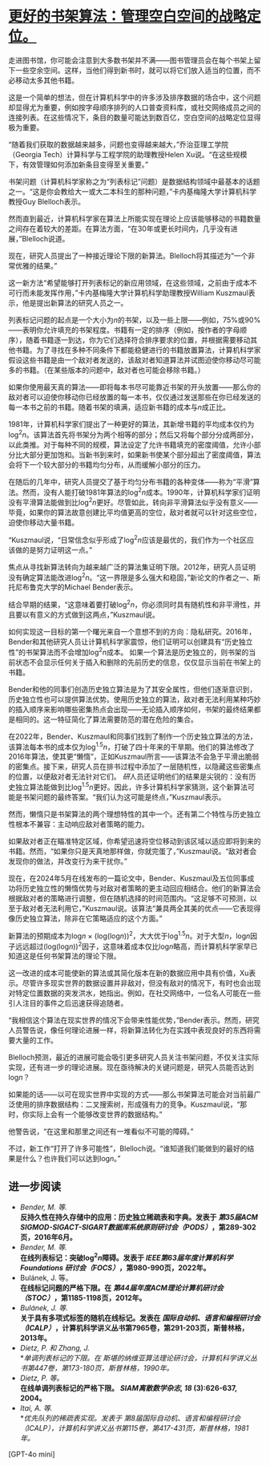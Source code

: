 # [更好的书架算法：管理空白空间的战略定位。](https://cacm.acm.org/news/an-algorithm-for-a-better-bookshelf/)

走进图书馆，你可能会注意到大多数书架并不满——图书管理员会在每个书架上留下一些空余空间。这样，当他们得到新书时，就可以将它们放入适当的位置，而不必移动太多其他书籍。

这是一个简单的想法，但在计算机科学中的许多涉及排序数据的场合中，这个问题却显得尤为重要，例如按字母顺序排列的人口普查资料库，或社交网络成员之间的连接列表。在这些情况下，条目的数量可能达到数百亿，空白空间的战略定位显得极为重要。

“随着我们获取的数据越来越多，问题也变得越来越大，”乔治亚理工学院（Georgia Tech）计算科学与工程学院的助理教授Helen Xu说。“在这些规模下，有效管理如何添加新条目变得至关重要。”

书架问题（计算机科学家称之为“列表标记”问题）是数据结构领域中最基本的话题之一。“这是你会教给大一或大二本科生的那种问题，”卡内基梅隆大学计算机科学教授Guy Blelloch表示。

然而直到最近，计算机科学家在算法上所能实现在理论上应该能够移动的书籍数量之间存在着较大的差距。在算法方面，“在30年或更长时间内，几乎没有进展，”Blelloch说道。

现在，研究人员提出了一种接近理论下限的新算法。Blelloch将其描述为“一个非常优雅的结果。”

这一新方法“希望能够打开列表标记的新应用领域，在这些领域，之前由于成本不可行而未能发挥作用，”卡内基梅隆大学计算机科学助理教授William Kuszmaul表示，他是提出新算法的研究人员之一。

列表标记问题的起点是一个大小为*n*的书架，以及一些上限——例如，75%或90%——表明你允许填充的书架程度。书籍有一定的排序（例如，按作者的字母顺序），随着书籍逐一到达，你为它们选择符合排序要求的位置，并根据需要移动其他书籍。为了寻找在多种不同条件下都能稳健进行的书籍放置算法，计算机科学家假设这些书籍是由一个敌对者发送的，该敌对者知道算法并试图迫使你移动尽可能多的书籍。（在某些版本的问题中，敌对者也可能会移除书籍。）

如果你使用最天真的算法——即将每本书尽可能靠近书架的开头放置——那么你的敌对者可以迫使你移动你已经放置的每一本书，仅仅通过发送那些在你已经发送的每一本书之前的书籍。随着书架的填满，适应新书籍的成本与*n*成正比。

1981年，计算机科学家们提出了一种更好的算法，其新增书籍的平均成本仅约为log<sup>2</sup>*n*。该算法首先将书架分为两个相等的部分；然后又将每个部分分成两部分，以此类推。对于每种不同的规模，算法设定了允许书籍填充的密度阈值，允许小部分比大部分更加饱和。当新书到来时，如果新书使某个部分超出了密度阈值，算法会将下一个较大部分的书籍均匀分布，从而缓解小部分的压力。

在随后的几年中，研究人员提交了基于均匀分布书籍的各种变体——称为“平滑”算法。然而，没有人能打破1981年算法的log<sup>2</sup>*n*成本。1990年，计算机科学家们证明没有平滑算法能做到比log<sup>2</sup>*n*更好。尽管如此，转向非平滑算法似乎没有意义——毕竟，如果你的算法故意创建比平均值更高的空位，敌对者就可以针对这些空位，迫使你移动大量书籍。

“Kuszmaul说，“日常信念似乎形成了log<sup>2</sup>*n*应该是最优的，我们作为一个社区应该做的是努力证明这一点。”

焦点从寻找新算法转向为越来越广泛的算法集证明下限。2012年，研究人员证明没有确定算法能改进log<sup>2</sup>*n*。“这一界限是多么强大和稳固，”新论文的作者之一、斯托尼布鲁克大学的Michael Bender表示。

结合早期的结果，“这意味着要打破log<sup>2</sup>*n*，你必须同时具有随机性和非平滑性，并且要以有意义的方式做到这两点，”Kuszmaul说。

如何实现这一目标的第一个曙光来自一个意想不到的方向：隐私研究。2016年，Bender和其他研究人员让计算机科学家震惊，他们证明可以创建具有“历史独立性”的书架算法而不会增加log<sup>2</sup>*n*成本。 如果一个算法是历史独立的，则书架的当前状态不会显示任何关于插入和删除的先前历史的信息，仅仅显示当前在书架上的书籍。

Bender和他的同事们创造历史独立算法是为了其安全属性，但他们逐渐意识到，历史独立性也可以提供算法优势。使用历史独立的算法，敌对者无法利用某种巧妙的插入顺序来影响哪些密集热点会出现——无论插入顺序如何，书架的最终结果都是相同的。这一特征简化了算法需要防范的潜在危险的集合。

在2022年，Bender、Kuszmaul和同事们找到了制作一个历史独立算法的方法，该算法每本书的成本仅为log<sup>1.5</sup>*n*，打破了四十年来的干旱期。他们的算法修改了2016年算法，使其更“懒惰”，正如Kuszmaul所言——该算法不会急于平滑出脆弱的密集点。接下来，研究人员在排书过程中添加了一层随机性，以隐藏这些密集点的位置，以便敌对者无法针对它们。
*研*人员还证明他们的结果是尖锐的：没有历史独立算法能做到比log<sup>1.5</sup>*n*更好。因此，许多计算机科学家猜测，这个新算法可能是书架问题的最终答案。“我们认为这可能是终点，”Kuszmaul表示。

然而，懒惰只是书架算法的两个理想特性的其中一个。还有第二个特性与历史独立性根本不兼容：主动响应敌对者策略的能力。

如果敌对者正在瞄准特定区域，你希望迅速将空位移动到该区域以适应即将到来的书籍。然而，“如果你只是天真地那样做，你就完蛋了，”Kuszmaul说。“敌对者会发现你的做法，并改变行为来干扰你。”

现在，在2024年5月在线发布的一篇论文中，Bender、Kuszmaul及五位同事成功将历史独立性的懒惰优势与对敌对者策略的更主动回应相结合。他们的新算法会根据敌对者的策略进行调整，但在随机选择的时间范围内。“这足够不可预测，以至于敌对者无法利用它，”Kuszmaul说。该算法“兼具两全其美的优点——它表现得像历史独立算法，除非在它策略适应的这个方面。”

新算法的预期成本为log*n* × (log(log*n*))<sup>2</sup>，大大优于log<sup>1.5</sup>*n*。对于大型*n*，log*n*因子远远超过(log(log*n*))<sup>2</sup>因子，这意味着成本仅比log*n*略高，而计算机科学家早已知道这是任何书架算法的理论下限。

这一改进的成本可能使新的算法或其简化版本在新的数据应用中具有价值，Xu表示。尽管许多现实世界的数据设置并非敌对，但没有敌对的情况下，有时也会出现对特定位置数据的突发洪水，她指出。例如，在社交网络中，一位名人可能在一些引人注目的事件之后迅速获得追随者。

“我相信这个算法在现实世界的情况下会带来性能优势，”Bender表示。然而，研究人员警告说，像任何理论进展一样，将新算法转化为在实践中表现良好的东西将需要大量的工作。

Blelloch预测，最近的进展可能会吸引更多研究人员关注书架问题，不仅关注实际实现，还有进一步的理论进展。现在亟待解决的关键问题是，研究人员能否达到log*n*？

如果能的话——以可在现实世界中实现的方式——那么书架算法可能会对当前最广泛使用的排序数据结构：二叉搜索树，形成强有力的竞争。Kuszmaul说，“那时，你实际上会有一个能够改变世界的数据结构。”

他警告说，“在这里和那里之间还有一堆看似不可能的障碍。”

不过，新工作“打开了许多可能性”，Blelloch说。“谁知道我们能做到的最好的结果是什么？也许我们可以达到log*n*。”

## 进一步阅读

- *Bender, M. 等.*  
	**反持久性在持久存储中的应用：历史独立稀疏表和字典。发表于 *第35届ACM SIGMOD-SIGACT-SIGART数据库系统原则研讨会（PODS）*，第289-302页，2016年6月。**
- *Bender, M. 等.*  
	**在线列表标记：突破log<sup>2</sup>*n*障碍。发表于 *IEEE第63届年度计算机科学 Foundations 研讨会（FOCS）*，第980-990页，2022年。**
-  Bulánek, J. 等。  
	**在线标记问题的严格下限。在 *第44届年度ACM理论计算机研讨会（STOC）*，第1185-1198页，2012年。**
- *Bulánek, J. 等.*  
	**关于具有多项式标签的随机在线标记。发表在 *国际自动机、语言和编程研讨会（ICALP）*，计算机科学讲义丛书第7965卷，第291-203页，斯普林格，2013年。**
- *Dietz, P. 和 Zhang, J.*  
	**单调列表标记的下限。在 *斯堪的纳维亚算法理论研讨会，计算机科学讲义丛书第447卷，第173-180页，斯普林格，1990年。**
- *Dietz, P. 等。*  
	**在线单调列表标记的严格下限。 *SIAM离散数学杂志, 18* (3):626-637, 2004。**
- *Itai, A. 等.*  
	**优先队列的稀疏表实现。发表于 *第8届国际自动机、语言和编程研讨会（ICALP），计算机科学讲义丛书第115卷，第417-431页，斯普林格，1981年。**

[GPT-4o mini]

